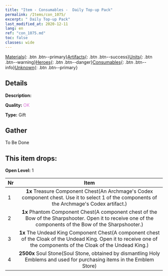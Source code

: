 ```yaml
---
title: "Item - Consumables -  Daily Top-up Pack"
permalink: /Items/con_1075/
excerpt: " Daily Top-up Pack"
last_modified_at: 2020-12-11
lang: en
ref: "con_1075.md"
toc: false
classes: wide
---
```

 [Materials](/Items/){: .btn .btn--primary}[Artifacts](/Items/Artifacts/){: .btn .btn--success}[Units](/Items/Units/){: .btn .btn--warning}[Heroes](/Items/Heroes/){: .btn .btn--danger}[Consumables](/Items/Consumables/){: .btn .btn--info}[Unknown](/Items/Unknown/){: .btn .btn--primary}

## Details
 **Description:** 

 **Quality:** <span style="color: #DA70D6">OK</span>

 **Type:** Gift

## Gather

  To Be Done

## This item drops:

 **Open Level:** 1

  | Nr |      Item    |
  |:---|:------------:|
  | 1 |  **1x** Treasure Component Chest(An Archmage's Codex component chest. Use it to select 1 of the components of the Archmage's Codex artifact.) | 
  | 2 |  **1x** Phantom Component Chest(A component chest of the Bow of the Sharpshooter. Open it to receive one of the components of the Bow of the Sharpshooter.) | 
  | 3 |  **1x** The Undead King Component Chest(A component chest of the Cloak of the Undead King. Open it to receive one of the components of the Cloak of the Undead King.) | 
  | 4 |  **2500x** Soul Stone(Soul Stone, obtained by dismantling Holy Emblems and used for purchasing items in the Emblem Store) | 
